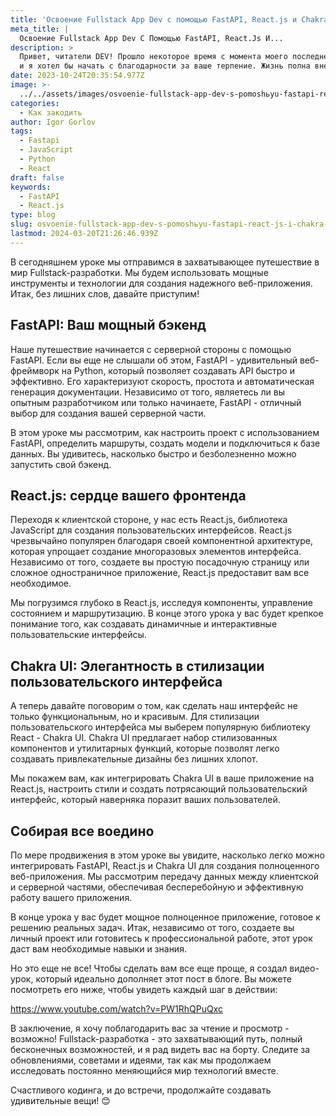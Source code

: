 ```yaml
---
title: 'Освоение Fullstack App Dev с помощью FastAPI, React.js и Chakra UI'
meta_title: |
  Освоение Fullstack App Dev С Помощью FastAPI, React.Js И...
description: >
  Привет, читатели DEV! Прошло некоторое время с момента моего последнего урока,
  и я хотел бы начать с благодарности за ваше терпение. Жизнь полна внезапных...
date: 2023-10-24T20:35:54.977Z
image: >-
  ../../assets/images/osvoenie-fullstack-app-dev-s-pomoshьyu-fastapi-react-js-i-chakra-ui-Oct-24-2023.avif
categories:
  - Как закодить
author: Igor Gorlov
tags:
  - Fastapi
  - JavaScript
  - Python
  - React
draft: false
keywords:
  - FastAPI
  - React.js
type: blog
slug: osvoenie-fullstack-app-dev-s-pomoshьyu-fastapi-react-js-i-chakra-ui
lastmod: 2024-03-20T21:26:46.939Z
---
```


В сегодняшнем уроке мы отправимся в захватывающее путешествие в мир Fullstack-разработки. Мы будем использовать мощные инструменты и технологии для создания надежного веб-приложения. Итак, без лишних слов, давайте приступим!

## FastAPI: Ваш мощный бэкенд

Наше путешествие начинается с серверной стороны с помощью FastAPI. Если вы еще не слышали об этом, FastAPI - удивительный веб-фреймворк на Python, который позволяет создавать API быстро и эффективно. Его характеризуют скорость, простота и автоматическая генерация документации. Независимо от того, являетесь ли вы опытным разработчиком или только начинаете, FastAPI - отличный выбор для создания вашей серверной части.

В этом уроке мы рассмотрим, как настроить проект с использованием FastAPI, определить маршруты, создать модели и подключиться к базе данных. Вы удивитесь, насколько быстро и безболезненно можно запустить свой бэкенд.

## React.js: сердце вашего фронтенда

Переходя к клиентской стороне, у нас есть React.js, библиотека JavaScript для создания пользовательских интерфейсов. React.js чрезвычайно популярен благодаря своей компонентной архитектуре, которая упрощает создание многоразовых элементов интерфейса. Независимо от того, создаете вы простую посадочную страницу или сложное одностраничное приложение, React.js предоставит вам все необходимое.

Мы погрузимся глубоко в React.js, исследуя компоненты, управление состоянием и маршрутизацию. В конце этого урока у вас будет крепкое понимание того, как создавать динамичные и интерактивные пользовательские интерфейсы.

## Chakra UI: Элегантность в стилизации пользовательского интерфейса

А теперь давайте поговорим о том, как сделать наш интерфейс не только функциональным, но и красивым. Для стилизации пользовательского интерфейса мы выберем популярную библиотеку React - Chakra UI. Chakra UI предлагает набор стилизованных компонентов и утилитарных функций, которые позволят легко создавать привлекательные дизайны без лишних хлопот.

Мы покажем вам, как интегрировать Chakra UI в ваше приложение на React.js, настроить стили и создать потрясающий пользовательский интерфейс, который наверняка поразит ваших пользователей.

## Собирая все воедино

По мере продвижения в этом уроке вы увидите, насколько легко можно интегрировать FastAPI, React.js и Chakra UI для создания полноценного веб-приложения. Мы рассмотрим передачу данных между клиентской и серверной частями, обеспечивая бесперебойную и эффективную работу вашего приложения.

В конце урока у вас будет мощное полноценное приложение, готовое к решению реальных задач. Итак, независимо от того, создаете вы личный проект или готовитесь к профессиональной работе, этот урок даст вам необходимые навыки и знания.

Но это еще не все! Чтобы сделать вам все еще проще, я создал видео-урок, который идеально дополняет этот пост в блоге. Вы можете посмотреть его ниже, чтобы увидеть каждый шаг в действии:

https://www.youtube.com/watch?v=PW1RhQPuQxc

В заключение, я хочу поблагодарить вас за чтение и просмотр - возможно! Fullstack-разработка - это захватывающий путь, полный бесконечных возможностей, и я рад видеть вас на борту. Следите за обновлениями, советами и идеями, так как мы продолжаем исследовать постоянно меняющийся мир технологий вместе.

Счастливого кодинга, и до встречи, продолжайте создавать удивительные вещи! 😊
